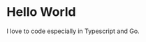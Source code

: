 
<h1>Hello World</h1>
<p>I love to code especially in Typescript and Go.</p>
<!--
**izzyyhh/izzyyhh** is a ✨ _special_ ✨ repository because its `README.md` (this file) appears on your GitHub profile.
<p align="center"><img width="240" src="chopper_winkt.gif" /></p>
Here are some ideas to get you started:

- 🔭 I’m currently working on ...
- 🌱 I’m currently learning ...
- 👯 I’m looking to collaborate on ...
- 🤔 I’m looking for help with ...
- 💬 Ask me about ...
- 📫 How to reach me: ...
- 😄 Pronouns: ...
- ⚡ Fun fact: ...
-->

